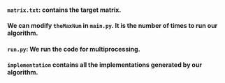 #### `matrix.txt`: contains the target matrix.
#### We can modify `theMaxNum` in `main.py`. It is the number of times to run our algorithm.
#### `run.py`: We run the code for multiprocessing.
#### `implementation` contains all the implementations generated by our algorithm.